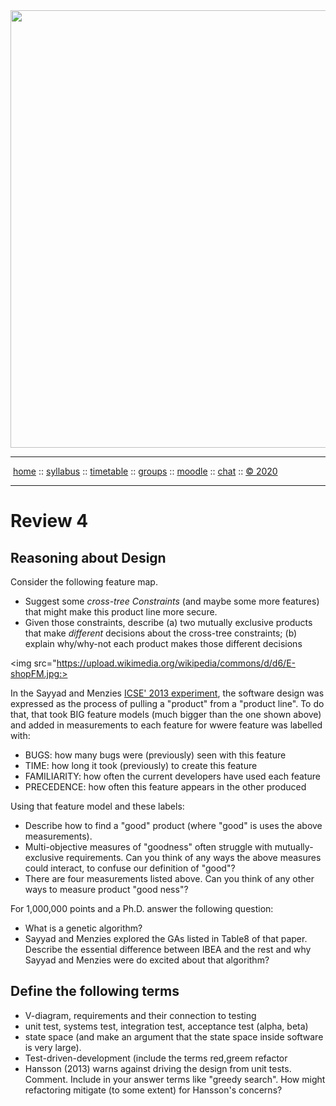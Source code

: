 <a name=top>
<a href="http://tiny.cc/seng20"><img  width=700
  src="https://raw.githubusercontent.com/txt/se20/master/etc/img/teamBanner.png"></a>
<hr>
<p>
&nbsp;<a href="https://tiny.cc/seng20">home</a> ::
<a href="https://github.com/txt/se20/blob/master/docs/syllabus.md#top">syllabus</a> ::
<a href="https://github.com/txt/se20/blob/master/docs/syllabus.md#timetable">timetable</a> ::
<a href="https://drive.google.com/drive/folders/1ZFn6H8-4kx5uP34bpFgIFonkz9Tw3nYM?usp=sharing">groups</a> ::
<a href="https://moodle-courses2021.wolfware.ncsu.edu/course/view.php?id=3873">moodle</a> ::
<a href="http://seng20.slack.com">chat</a>  ::
<a href="https://github.com/txt/se20/blob/master/LICENSE.md#top">&copy; 2020</a>  
<br>
<hr>







# Review 4

## Reasoning about Design

Consider the following feature map. 
- Suggest some _cross-tree Constraints_ (and maybe some more features) that might make this
product line more secure.
- Given those constraints, describe (a) two mutually exclusive products that make _different_ decisions about the cross-tree constraints; (b) explain why/why-not each product makes those different decisions

<img src="https://upload.wikimedia.org/wikipedia/commons/d/d6/E-shopFM.jpg:>


In  the Sayyad and Menzies [ICSE' 2013 experiment](https://fada.birzeit.edu/jspui/bitstream/20.500.11889/4528/1/dcb6eddbdac1c26b605ce3dff62e27167848.pdf), 
the software design was expressed as the process of pulling a "product" from a "product line".
To do that, that took BIG feature models (much bigger than the one shown above) and added in measurements to each feature for 
wwere feature was labelled with:

- BUGS: how many bugs were (previously) seen with this feature
- TIME: how long it took (previously) to create this feature
- FAMILIARITY: how often the current developers have used each feature
- PRECEDENCE: how often this feature appears in the other produced

Using that feature model and these labels:
- Describe how to find a "good" product (where "good" is uses the above measurements).
- Multi-objective measures of "goodness" often struggle with mutually-exclusive requirements. Can you think of any ways the above measures could interact, to confuse our definition of "good"?
- There are four measurements listed above. Can you think  of any other ways to measure product "good ness"?

For 1,000,000 points and a Ph.D. answer the following question:

- What is a genetic algorithm?
- Sayyad and Menzies explored the GAs listed in Table8 of that paper. Describe the essential difference between IBEA and the rest and why Sayyad and Menzies were do excited about that algorithm?

## Define the following terms

- V-diagram, requirements and their connection to testing
- unit test, systems test, integration test, acceptance test (alpha, beta)
- state space (and make an argument that the state space inside software is very large).
- Test-driven-development (include the terms red,greem refactor
- Hansson (2013) warns against driving the design from unit tests. Comment. Include in your answer terms like "greedy search". How might refactoring mitigate (to some extent) for Hansson's concerns?

